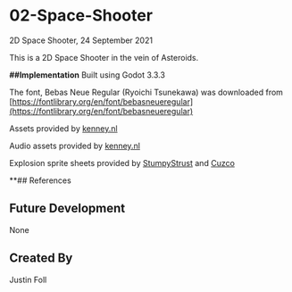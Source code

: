 # 02-Space-Shooter
2D Space Shooter, 24 September 2021

This is a 2D Space Shooter in the vein of Asteroids.

**##Implementation**
Built using Godot 3.3.3

The font, Bebas Neue Regular (Ryoichi Tsunekawa) was downloaded from [https://fontlibrary.org/en/font/bebasneueregular](https://fontlibrary.org/en/font/bebasneueregular)

Assets provided by [kenney.nl](https://kenney.nl/assets/simple-space)

Audio assets provided by [kenney.nl](https://kenney.nl/assets/sci-fi-sounds)

Explosion sprite sheets provided by [StumpyStrust](https://opengameart.org/content/explosion-sheet) and [Cuzco](https://opengameart.org/content/explosion)

**## References

## Future Development
None

## Created By
Justin Foll


